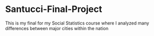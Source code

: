 # Santucci-Final-Project
This is my final for my Social Statistics course where I analyzed many differences between major cities within the nation
